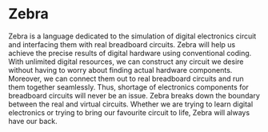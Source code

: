 # Zebra
Zebra is a language dedicated to the simulation of digital electronics circuit and interfacing them with real breadboard circuits. Zebra will help us achieve the precise results of digital hardware using conventional coding. With unlimited digital resources, we can construct any circuit we desire without having to worry about finding actual hardware components. Moreover, we can connect them out to real breadboard circuits and run them together seamlessly. Thus, shortage of electronics components for breadboard circuits will never be an issue. Zebra breaks down the boundary between the real and virtual circuits. Whether we are trying to learn digital electronics or trying to bring our favourite circuit to life, Zebra will always have our back. 
